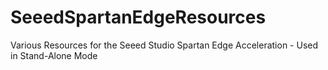 # SeeedSpartanEdgeResources
Various Resources for the Seeed Studio Spartan Edge Acceleration - Used in Stand-Alone Mode
